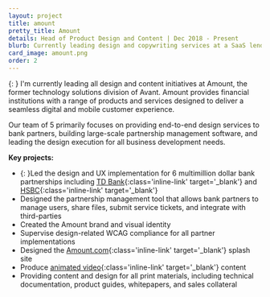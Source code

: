 ```yaml
---
layout: project
title: amount
pretty_title: Amount
details: Head of Product Design and Content | Dec 2018 - Present
blurb: Currently leading design and copywriting services at a SaaS lending platform that provides technology solutions to banks.
card_image: amount.png
order: 2
---
```

{: }
I'm currently leading all design and content initiatives at Amount, the former technology solutions division of Avant. Amount provides financial institutions with a range of products and services designed to deliver a seamless digital and mobile customer experience. 

Our team of 5 primarily focuses on providing end-to-end design services to bank partners, building large-scale partnership management software, and leading the design execution for all business development needs. 

**Key projects:**

* {: }Led the design and UX implementation for 6 multimillion dollar bank partnerships including [TD Bank](https://www.tdfitloan.com/#!/){:class='inline-link' target='_blank'} and [HSBC](https://personalloanapply.us.hsbc.com/apply/){:class='inline-link' target='_blank'}
* Designed the partnership management tool that allows bank partners to manage users, share files, submit service tickets, and integrate with third-parties
* Created the Amount brand and visual identity
* Supervise design-related WCAG compliance for all partner implementations
* Designed the [Amount.com](https://www.amount.com/){:class='inline-link' target='_blank'} splash site
* Produce [animated video](https://www.linkedin.com/feed/update/urn:li:activity:6536707678415261696){:class='inline-link' target='_blank'} content
* Providing content and design for all print materials, including technical documentation, product guides, whitepapers, and sales collateral


